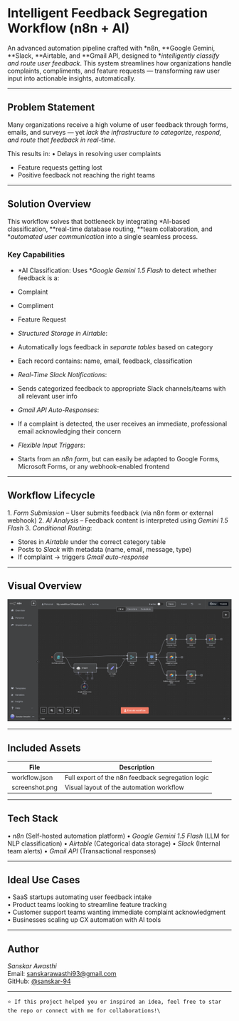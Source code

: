 # Intelligent Feedback Segregation Workflow (n8n + AI)

An advanced automation pipeline crafted with *n8n, **Google Gemini, **Slack, **Airtable, and **Gmail API, designed to **intelligently classify and route user feedback*. This system streamlines how organizations handle complaints, compliments, and feature requests — transforming raw user input into actionable insights, automatically.

---

## Problem Statement

Many organizations receive a high volume of user feedback through forms, emails, and surveys — yet *lack the infrastructure to categorize, respond, and route that feedback in real-time*.

This results in:
•⁠  ⁠Delays in resolving user complaints  
-  Feature requests getting lost  
-  Positive feedback not reaching the right teams  

---

## Solution Overview

This workflow solves that bottleneck by integrating *AI-based classification, **real-time database routing, **team collaboration, and **automated user communication* into a single seamless process.

### Key Capabilities

-  *AI Classification: Uses **Google Gemini 1.5 Flash* to detect whether feedback is a:
  - Complaint
  - Compliment
  - Feature Request

-  *Structured Storage in Airtable*:
  - Automatically logs feedback in *separate tables* based on category
  - Each record contains: name, email, feedback, classification

-  *Real-Time Slack Notifications*:
  - Sends categorized feedback to appropriate Slack channels/teams with all relevant user info

-  *Gmail API Auto-Responses*:
  - If a complaint is detected, the user receives an immediate, professional email acknowledging their concern

-  *Flexible Input Triggers*:
  - Starts from an *n8n form*, but can easily be adapted to Google Forms, Microsoft Forms, or any webhook-enabled frontend

---

## Workflow Lifecycle

1.⁠ ⁠*Form Submission* – User submits feedback (via n8n form or external webhook)
2.⁠ ⁠*AI Analysis* – Feedback content is interpreted using *Gemini 1.5 Flash*
3.⁠ ⁠*Conditional Routing*:
   - Stores in *Airtable* under the correct category table
   - Posts to *Slack* with metadata (name, email, message, type)
   - If complaint → triggers *Gmail auto-response*

---

## Visual Overview

![Workflow Screenshot](screenshot.png)

---

## Included Assets

| File | Description |
|------|-------------|
| ⁠ workflow.json ⁠ | Full export of the n8n feedback segregation logic |
| ⁠ screenshot.png ⁠ | Visual layout of the automation workflow |

---

## Tech Stack

•⁠  ⁠*n8n* (Self-hosted automation platform)
•⁠  ⁠*Google Gemini 1.5 Flash* (LLM for NLP classification)
•⁠  ⁠*Airtable* (Categorical data storage)
•⁠  ⁠*Slack* (Internal team alerts)
•⁠  ⁠*Gmail API* (Transactional responses)

---

## Ideal Use Cases

•⁠  ⁠SaaS startups automating user feedback intake  
•⁠  ⁠Product teams looking to streamline feature tracking  
•⁠  ⁠Customer support teams wanting immediate complaint acknowledgment  
•⁠  ⁠Businesses scaling up CX automation with AI tools  

---

## Author

*Sanskar Awasthi*  
Email: [sanskarawasthi93@gmail.com](mailto:sanskarawasthi93@gmail.com)  
GitHub: [@sanskar-94](https://github.com/sanskar-94)  

---

	⁠⭐ If this project helped you or inspired an idea, feel free to star the repo or connect with me for collaborations!\
